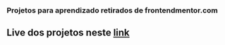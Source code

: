 ### Projetos para aprendizado retirados de frontendmentor.com

## Live dos projetos neste <a href="https://renannevesc94.github.io/frontend-mentor/"> link </a>
